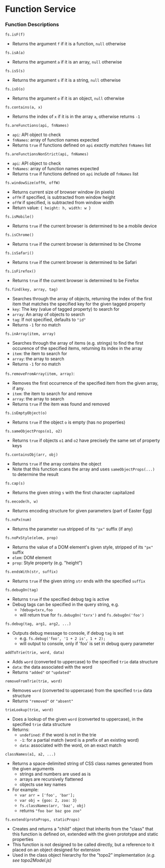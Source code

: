 Function Service
================

### Function Descriptions

`fs.isF(f)`
* Returns the argument `f` if it is a function, `null` otherwise

`fs.isA(a)`
* Returns the argument `a` if it is an array, `null` otherwise

`fs.isS(s)`
* Returns the argument `s` if it is a string, `null` otherwise

`fs.isO(o)`
* Returns the argument `o` if it is an object, `null` otherwise

`fs.contains(a, x)`
* Returns the index of `x` if it is in the array `a`, otherwise returns `-1`

`fs.areFunctions(api, fnNames)`
* `api`: API object to check
* `fnNames`: array of function names expected
* Returns `true` if functions defined on `api` _exactly matches_ `fnNames` list

`fs.areFunctionsNonStrict(api, fnNames)`
* `api`: API object to check
* `fnNames`: array of function names expected
* Returns `true` if functions defined on `api` include _all_ `fnNames` list

`fs.windowSize(offH, offW)`
* Returns current size of browser window (in pixels)
* `offH` if specified, is subtracted from window height
* `offW` if specified, is subtracted from window width
* Return value: `{ height: h, width: w }`

`fs.isMobile()`
* Returns `true` if the current browser is determined to be a mobile device

`fs.isChrome()`
* Returns `true` if the current browser is determined to be Chrome

`fs.isSafari()`
* Returns `true` if the current browser is determined to be Safari

`fs.isFirefox()`
* Returns `true` if the current browser is determined to be Firefox

`fs.find(key, array, tag)`
* Searches through the array of objects, returning the index of the 
  first item that matches the specified key for the given tagged property
* `key`: The key (value of tagged property) to search for
* `array`: An array of objects to search
* `tag`: If not specified, defaults to `"id"`
* Returns `-1` for no match

`fs.inArray(item, array)`
* Searches through the array of items (e.g. strings) to find the first
  occurence of the specified items, returning its index in the array
* `item`: the item to search for
* `array`: the array to search
* Returns `-1` for no match

`fs.removeFromArray(item, array)`:
* Removes the first occurrence of the specified item from the given array, 
  if any.
* `item`: the item to search for and remove
* `array`: the array to search
* Returns `true` if the item was found and removed

`fs.isEmptyObject(o)`
* Returns `true` if the object `o` is empty (has no properties)

`fs.sameObjectProps(o1, o2)`
* Returns `true` if objects `o1` and `o2` have precisely the same 
  set of property keys
  
`fs.containsObj(arr, obj)`
* Returns `true` if the array contains the object
* Note that this function scans the array and uses 
  `sameObjectProps(...)` to determine the result
  
`fs.cap(s)`
* Returns the given string `s` with the first character capitalized

`fs.eecode(h, w)`
* Returns encoding structure for given parameters
  (part of Easter Egg)
  
`fs.noPx(num)`
* Returns the parameter `num` stripped of its `"px"` suffix (if any)

`fs.noPxStyle(elem, prop)`
* Returns the value of a DOM element's given style, stripped 
  of its `"px"` suffix
* `elem`: DOM element
* `prop`: Style property (e.g. "height")

`fs.endsWith(str, suffix)`
* Returns `true` if the given string `str` ends with the specified `suffix`

`fs.debugOn(tag)`
* Returns `true` if the specified debug tag is active
* Debug tags can be specified in the query string, e.g.
  * `?debug=txrx,foo`
  * will return true for `fs.debugOn('txrx')` and `fs.debugOn('foo')`
  
`fs.debug(tag, arg1, arg2, ...)`
* Outputs debug message to console, if debug `tag` is set
  * e.g. `fs.debug('foo', '1 + 2 is', 1 + 2);`
  * will output to console, only if 'foo' is set in debug query parameter
  
`addToTrie(trie, word, data)`
* Adds `word` (converted to uppercase) to the specified `trie` data structure
* `data`: the data associated with the word
* Returns `"added"` or `"updated"`

`removeFromTrie(trie, word)`
* Removes `word` (converted to uppercase) from the specified `trie` data
  structure
* Returns `"removed"` or `"absent"`

`trieLookup(trie, word)`
* Does a lookup of the given `word` (converted to uppercase), in the specified
  `trie` data structure
* Returns:
  * `undefined`: if the word is not in the trie
  * `-1`: for a partial match (word is a prefix of an existing word)
  * `data`: associated with the word, on an exact match
  
`classNames(a1, a2, ...)`
* Returns a space-delimited string of CSS class names generated from the given 
  arguments
  * strings and numbers are used as is
  * arrays are recursively flattened
  * objects use key names
* For example:
  * `var arr = ['foo', 'bar'];`
  * `var obj = {goo: 2, zoo: 3}`
  * `fs.classNames(arr, 'baz', obj)`
  * returns `"foo bar baz goo zoo"`
  
`fs.extend(protoProps, staticProps)`
* Creates and returns a "child" object that inherits from the 
  "class" that this function is defined on, extended with the given 
   prototype and static properties
* This function is not designed to be called directly, but a reference to it
  placed on an object designed for extension
* Used in the class object hierarchy for the "topo2" implementation
  _(e.g. see topo2Model.js)_
